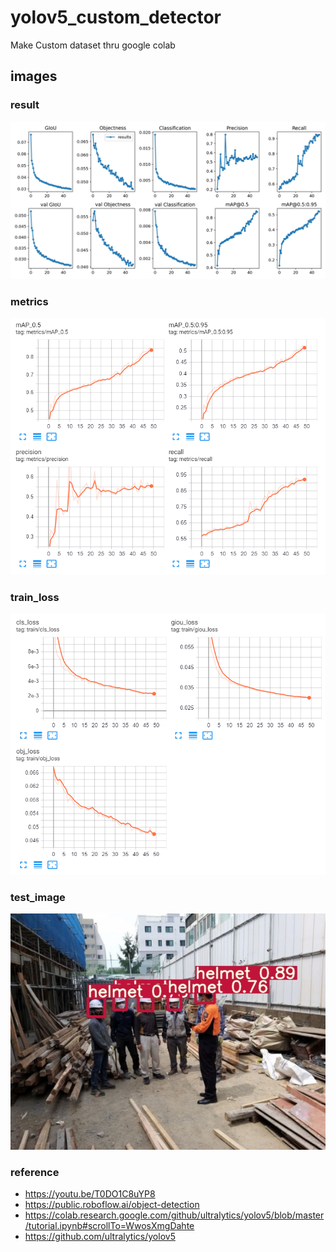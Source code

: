 # yolov5_custom_detector
Make Custom dataset thru google colab

## images
### result
![](./img/results.png)
### metrics
![](./img/metrics.png)
### train_loss
![](./img/train_loss.png)
### test_image
![](./img/test.jpg)

### reference 
+ https://youtu.be/T0DO1C8uYP8
+ https://public.roboflow.ai/object-detection
+ https://colab.research.google.com/github/ultralytics/yolov5/blob/master/tutorial.ipynb#scrollTo=WwosXmgDahte
+ https://github.com/ultralytics/yolov5
